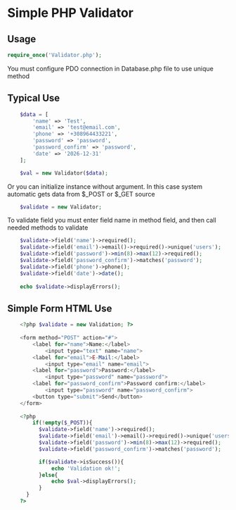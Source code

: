 # Simple PHP Validator


## Usage
```php 
require_once('Validator.php');
```
You must configure PDO connection in Database.php file to use unique method 

## Typical Use
```php
    $data = [
        'name' => 'Test',
        'email' => 'test@email.com',
        'phone' => '+308964433221',
        'password' => 'password',
        'password_confirm' => 'password',
        'date' => '2026-12-31'
    ];

    $val = new Validator($data);
```
Or you can initialize instance without argument. In this case system automatic gets data from $_POST or $_GET source 

```php
    $validate = new Validator;
```
To validate field you must enter field name in method field, and then call needed methods to validate

```php
    $validate->field('name')->required();
    $validate->field('email')->email()->required()->unique('users');
    $validate->field('password')->min(8)->max(12)->required();
    $validate->field('password_confirm')->matches('password');
    $validate->field('phone')->phone();
    $validate->field('date')->date();
    
    echo $validate->displayErrors();
```

## Simple Form HTML Use
```php
    <?php $validate = new Validation; ?>
    
    <form method="POST" action="#">
    	<label for="name">Name:</label>
            <input type="text" name="name">
        <label for="email">E-Mail:</label>
            <input type="email" name="email">
        <label for="password">Password:</label>
            <input type="password" name="password">
        <label for="password_confirm">Password confirm:</label>
            <input type="password" name="password_confirm">
        <button type="submit">Send</button>
    </form>
    
    <?php     	
        if(!empty($_POST)){
          $validate->field('name')->required();
          $validate->field('email')->email()->required()->unique('users');
          $validate->field('password')->min(8)->max(12)->required();
          $validate->field('password_confirm')->matches('password');

          if($validate->isSuccess()){
              echo 'Validation ok!';        
          }else{
              echo $val->displayErrors();
          }
      }
    ?>
```